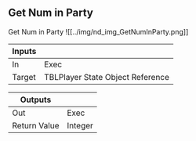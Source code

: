 ## Get Num in Party
Get Num in Party
![[../img/nd_img_GetNumInParty.png]]

|Inputs||
|--|--|
| In | Exec |
| Target | TBLPlayer State Object Reference |

|Outputs||
|--|--|
| Out | Exec |
| Return Value | Integer |

